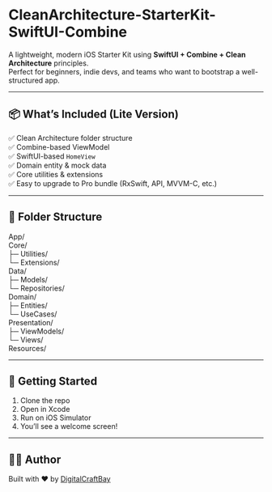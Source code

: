# CleanArchitecture-StarterKit-SwiftUI-Combine

A lightweight, modern iOS Starter Kit using **SwiftUI + Combine + Clean Architecture** principles.  
Perfect for beginners, indie devs, and teams who want to bootstrap a well-structured app.

---

## 📦 What’s Included (Lite Version)

✅ Clean Architecture folder structure  
✅ Combine-based ViewModel  
✅ SwiftUI-based `HomeView`  
✅ Domain entity & mock data  
✅ Core utilities & extensions  
✅ Easy to upgrade to Pro bundle (RxSwift, API, MVVM-C, etc.)

---

## 📂 Folder Structure

App/  
Core/  
├─ Utilities/  
└─ Extensions/  
Data/  
├─ Models/  
└─ Repositories/  
Domain/  
├─ Entities/  
└─ UseCases/  
Presentation/  
├─ ViewModels/  
└─ Views/  
Resources/  


---

## 🔧 Getting Started

1. Clone the repo
2. Open in Xcode
3. Run on iOS Simulator
4. You’ll see a welcome screen!

---

## 👩‍💻 Author

Built with ❤️ by [DigitalCraftBay](https://github.com/digitalcraftbay)  



